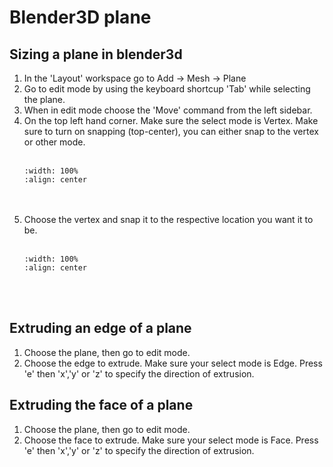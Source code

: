 # Blender3D plane

## Sizing a plane in blender3d
1. In the 'Layout' workspace go to Add -> Mesh -> Plane
2. Go to edit mode by using the keyboard shortcup 'Tab' while selecting the plane.
3. When in edit mode choose the 'Move' command from the left sidebar.
4. On the top left hand corner. Make sure the select mode is Vertex. Make sure to turn on snapping (top-center), you can either snap to the vertex or other mode. 
    <br/><br/>
    ```{image} ../_static/blender1/blender1.png
    :width: 100%
    :align: center
    ```
    <br/><br/>
5. Choose the vertex and snap it to the respective location you want it to be.
    <br/><br/>
    ```{image} ../_static/blender1/blender2.png
    :width: 100%
    :align: center
    ```
    <br/><br/>

## Extruding an edge of a plane
1. Choose the plane, then go to edit mode.
2. Choose the edge to extrude. Make sure your select mode is Edge. Press 'e' then 'x','y' or 'z' to specify the direction of extrusion.

## Extruding the face of a plane
1. Choose the plane, then go to edit mode.
2. Choose the face to extrude. Make sure your select mode is Face. Press 'e' then 'x','y' or 'z' to specify the direction of extrusion.